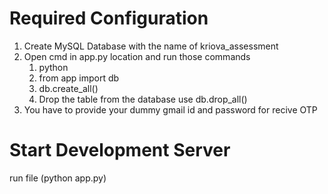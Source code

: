 # Required Configuration
1) Create MySQL Database with the name of kriova_assessment
2) Open cmd in app.py location and run those commands
    1. python
    2. from app import db
    3. db.create_all()
    4. Drop the table from the database use db.drop_all()
 3) You have to provide your dummy gmail id and password for recive OTP

# Start Development Server
run file (python app.py)
